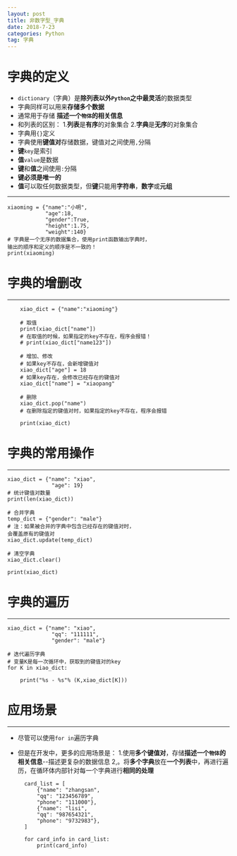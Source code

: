 ```yaml
---
layout: post
title: 非数字型_字典
date: 2018-7-23
categories: Python
tag: 字典
---
```

# 字典的定义
* `dictionary`（字典）是**除列表以外`Python`之中最灵活**的数据类型
* 字典同样可以用来**存储多个数据**
* 通常用于存储 **描述一个`物体`的相关信息**
* 和列表的区别：
1.**列表**是**有序**的对象集合
2.**字典**是**无序**的对象集合
* 字典用`{}`定义
* 字典使用**键值对**存储数据，键值对之间使用`,`分隔
* **键**`key`是索引
* **值**`value`是数据
* **键**和**值**之间使用`:`分隔
* **键必须是唯一的**
* **值**可以取任何数据类型，但**键**只能用**字符串**，**数字**或**元组**

------------------------------------
    xiaoming = {"name":"小明",
                "age":18,
                "gender":True,
                "height":1.75,
                "weight":140}
    # 字典是一个无序的数据集合，使用print函数输出字典时，
    输出的顺序和定义的顺序是不一致的！
    print(xiaoming)   
    

# 字典的增删改
-----------------------
        xiao_dict = {"name":"xiaoming"}

        # 取值
        print(xiao_dict["name"])
        # 在取值的时候，如果指定的key不存在，程序会报错！
        # print(xiao_dict["name123"])

        # 增加、修改
        # 如果key不存在，会新增键值对
        xiao_dict["age"] = 18
        # 如果key存在，会修改已经存在的键值对
        xiao_dict["name"] = "xiaopang"

        # 删除
        xiao_dict.pop("name")
        # 在删除指定的键值对时，如果指定的key不存在，程序会报错

        print(xiao_dict)  


# 字典的常用操作
-------------------------
    xiao_dict = {"name": "xiao",
                  "age": 19}
    # 统计键值对数量
    print(len(xiao_dict))

    # 合并字典
    temp_dict = {"gender": "male"}
    # 注：如果被合并的字典中包含已经存在的键值对时，  
    会覆盖原有的键值对
    xiao_dict.update(temp_dict)

    # 清空字典
    xiao_dict.clear()

    print(xiao_dict)

# 字典的遍历
-------------------------
    xiao_dict = {"name": "xiao",
                  "qq": "111111",
                  "gender": "male"}

    # 迭代遍历字典
    # 变量K是每一次循环中，获取到的键值对的key
    for K in xiao_dict:

        print("%s - %s"% (K,xiao_dict[K]))

# 应用场景
----------------------
* 尽管可以使用`for in`遍历字典
* 但是在开发中，更多的应用场景是：
1.使用**多个键值对**，存储**描述一个`物体`的相关信息**--描述更复杂的数据信息
2,。将**多个字典**放在**一个列表**中，再进行遍历，在循环体内部针对每一个字典进行**相同的处理**

        card_list = [
            {"name": "zhangsan",
            "qq": "123456789",
            "phone": "111000"},
            {"name": "lisi",
            "qq": "987654321",
            "phone": "9732983"},
        ]

        for card_info in card_list:
            print(card_info)
